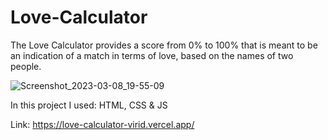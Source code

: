 # Love-Calculator
The Love Calculator provides a score from 0% to 100% that is meant to be an indication of a match in terms of love, based on the names of two people.

![Screenshot_2023-03-08_19-55-09](https://user-images.githubusercontent.com/82295321/223870128-728dd93c-10b6-4916-860b-7e04ae33d732.png)


In this project I used: HTML, CSS & JS

Link: https://love-calculator-virid.vercel.app/
